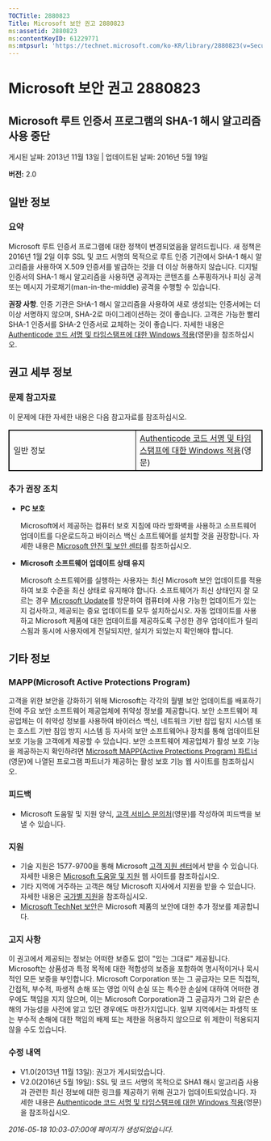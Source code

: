 ```yaml
---
TOCTitle: 2880823
Title: Microsoft 보안 권고 2880823
ms:assetid: 2880823
ms:contentKeyID: 61229771
ms:mtpsurl: 'https://technet.microsoft.com/ko-KR/library/2880823(v=Security.10)'
---
```


Microsoft 보안 권고 2880823
===========================

Microsoft 루트 인증서 프로그램의 SHA-1 해시 알고리즘 사용 중단
--------------------------------------------------------------

게시된 날짜: 2013년 11월 13일 | 업데이트된 날짜: 2016년 5월 19일

**버전:** 2.0

일반 정보
---------

### 요약

Microsoft 루트 인증서 프로그램에 대한 정책이 변경되었음을 알려드립니다. 새 정책은 2016년 1월 2일 이후 SSL 및 코드 서명의 목적으로 루트 인증 기관에서 SHA-1 해시 알고리즘을 사용하여 X.509 인증서를 발급하는 것을 더 이상 허용하지 않습니다. 디지털 인증서의 SHA-1 해시 알고리즘을 사용하면 공격자는 콘텐츠를 스푸핑하거나 피싱 공격 또는 메시지 가로채기(man-in-the-middle) 공격을 수행할 수 있습니다.

**권장 사항**. 인증 기관은 SHA-1 해시 알고리즘을 사용하여 새로 생성되는 인증서에는 더 이상 서명하지 않으며, SHA-2로 마이그레이션하는 것이 좋습니다. 고객은 가능한 빨리 SHA-1 인증서를 SHA-2 인증서로 교체하는 것이 좋습니다. 자세한 내용은 [Authenticode 코드 서명 및 타임스탬프에 대한 Windows 적용](https://aka.ms/sha1)(영문)을 참조하십시오.

권고 세부 정보
--------------

<span id="sectionToggle0"></span>
### 문제 참고자료

이 문제에 대한 자세한 내용은 다음 참고자료를 참조하십시오.

<p></p>
<table style="border:1px solid black;">
<colgroup>
<col width="50%" />
<col width="50%" />
</colgroup>
<tbody>
<tr class="odd">
<td style="border:1px solid black;">일반 정보</td>
<td style="border:1px solid black;"><a href="https://aka.ms/sha1">Authenticode 코드 서명 및 타임스탬프에 대한 Windows 적용</a>(영문)</td>
</tr>
</tbody>
</table>
  
### 추가 권장 조치
  
-   **PC 보호**
  
    Microsoft에서 제공하는 컴퓨터 보호 지침에 따라 방화벽을 사용하고 소프트웨어 업데이트를 다운로드하고 바이러스 백신 소프트웨어를 설치할 것을 권장합니다. 자세한 내용은 [Microsoft 안전 및 보안 센터](https://www.microsoft.com/ko-kr/security/default.aspx)를 참조하십시오.
  
-   **Microsoft 소프트웨어 업데이트 상태 유지**
  
    Microsoft 소프트웨어를 실행하는 사용자는 최신 Microsoft 보안 업데이트를 적용하여 보호 수준을 최신 상태로 유지해야 합니다. 소프트웨어가 최신 상태인지 잘 모르는 경우 [Microsoft Update](https://update.microsoft.com/microsoftupdate/v6/vistadefault.aspx?ln=ko-kr)를 방문하여 컴퓨터에 사용 가능한 업데이트가 있는지 검사하고, 제공되는 중요 업데이트를 모두 설치하십시오. 자동 업데이트를 사용하고 Microsoft 제품에 대한 업데이트를 제공하도록 구성한 경우 업데이트가 릴리스됨과 동시에 사용자에게 전달되지만, 설치가 되었는지 확인해야 합니다.
  
기타 정보  
---------
  
<span id="sectionToggle1"></span>
### MAPP(Microsoft Active Protections Program)
  
고객을 위한 보안을 강화하기 위해 Microsoft는 각각의 월별 보안 업데이트를 배포하기 전에 주요 보안 소프트웨어 제공업체에 취약성 정보를 제공합니다. 보안 소프트웨어 제공업체는 이 취약성 정보를 사용하여 바이러스 백신, 네트워크 기반 침입 탐지 시스템 또는 호스트 기반 침입 방지 시스템 등 자사의 보안 소프트웨어나 장치를 통해 업데이트된 보호 기능을 고객에게 제공할 수 있습니다. 보안 소프트웨어 제공업체가 활성 보호 기능을 제공하는지 확인하려면 [Microsoft MAPP(Active Protections Program) 파트너](https://technet.microsoft.com/ko-kr/security/dn467918)(영문)에 나열된 프로그램 파트너가 제공하는 활성 보호 기능 웹 사이트를 참조하십시오.
  
### 피드백
  
-   Microsoft 도움말 및 지원 양식, [고객 서비스 문의처](https://support.microsoft.com/kb/?scid=sw;en;1257&amp;showpage=1&amp;ws=technet&amp;sd=tech)(영문)를 작성하여 피드백을 보낼 수 있습니다.
  
### 지원
  
-   기술 지원은 1577-9700을 통해 Microsoft [고객 지원 센터](https://support.microsoft.com/ko-kr/gp/gp_security_main)에서 받을 수 있습니다. 자세한 내용은 [Microsoft 도움말 및 지원](https://support.microsoft.com/ko-kr) 웹 사이트를 참조하십시오.  
-   기타 지역에 거주하는 고객은 해당 Microsoft 지사에서 지원을 받을 수 있습니다. 자세한 내용은 [국가별 지원](https://support2.microsoft.com/ko-kr/common/international.aspx)을 참조하십시오.  
-   [Microsoft TechNet 보안](https://technet.microsoft.com/ko-kr/security/default.aspx)은 Microsoft 제품의 보안에 대한 추가 정보를 제공합니다.
  
### 고지 사항
  
이 권고에서 제공되는 정보는 어떠한 보증도 없이 "있는 그대로" 제공됩니다. Microsoft는 상품성과 특정 목적에 대한 적합성의 보증을 포함하여 명시적이거나 묵시적인 모든 보증을 부인합니다. Microsoft Corporation 또는 그 공급자는 모든 직접적, 간접적, 부수적, 파생적 손해 또는 영업 이익 손실 또는 특수한 손실에 대하여 어떠한 경우에도 책임을 지지 않으며, 이는 Microsoft Corporation과 그 공급자가 그와 같은 손해의 가능성을 사전에 알고 있던 경우에도 마찬가지입니다. 일부 지역에서는 파생적 또는 부수적 손해에 대한 책임의 배제 또는 제한을 허용하지 않으므로 위 제한이 적용되지 않을 수도 있습니다.
  
### 수정 내역
  
-   V1.0(2013년 11월 13일): 권고가 게시되었습니다.  
-   V2.0(2016년 5월 19일): SSL 및 코드 서명의 목적으로 SHA1 해시 알고리즘 사용과 관련한 최신 정보에 대한 링크를 제공하기 위해 권고가 업데이트되었습니다. 자세한 내용은 [Authenticode 코드 서명 및 타임스탬프에 대한 Windows 적용](https://aka.ms/sha1)(영문)을 참조하십시오.
  
*2016-05-18 10:03-07:00에 페이지가 생성되었습니다.*

